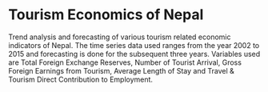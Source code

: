 # Tourism Economics of Nepal


Trend analysis and forecasting of various tourism related economic indicators
  of Nepal. The time series data used ranges from the year 2002 to 2015 and forecasting
  is done for the subsequent three years. Variables used are Total Foreign Exchange
  Reserves, Number of Tourist Arrival, Gross Foreign Earnings from Tourism, Average
  Length of Stay and Travel & Tourism Direct Contribution to Employment.
